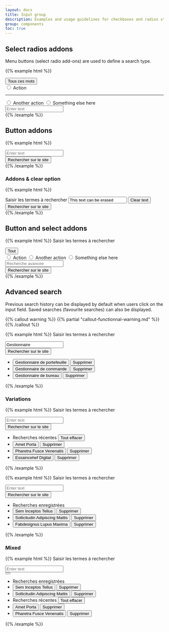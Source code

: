 ```yaml
---
layout: docs
title: Input group
description: Examples and usage guidelines for checkboxes and radios styles.
group: components
toc: true
---
```


## Select radios addons

Menu buttons (select radio add-ons) are used to define a search type.

{{% example html %}}
<div class="input-group">
  <div class="input-group-prepend">
    <div class="btn-group dropdown" data-component="select-radios">
      <button type="button" class="btn btn-secondary dropdown-toggle" data-toggle="dropdown" aria-haspopup="true" aria-expanded="false" aria-controls="actionsgroup">
        <span data-role="placeholder">Tous ces mots</span>
        <i class="icons-arrow-down" aria-hidden="true"></i>
      </button>
      <div class="dropdown-menu dropdown-menu-right" id="actionsgroup">
        <input data-role="value" type="radio" name="keywordSearch" value="keywordSearch1" id="action1" class="sr-only"/>
        <label class="dropdown-item" for="action1">Action</label>
        <hr class="dropdown-divider"/>
        <input data-role="value" type="radio" name="keywordSearch" value="keywordSearch2" id="action2" class="sr-only"/>
        <label class="dropdown-item" for="action2">Another action</label>
        <input data-role="value" type="radio" name="keywordSearch" value="keywordSearch3" id="action3" class="sr-only"/>
        <label class="dropdown-item" for="action3">Something else here</label>
      </div>
    </div>
  </div>
  <div class="form-control-container">
    <input id="entertext" type="text" class="form-control" title="Enter text" placeholder="Enter text">
    <span class="form-control-state"></span>
  </div>
</div>
{{% /example %}}

## Button addons

{{% example html %}}
<div class="input-group">
  <div class="form-control-container">
    <input id="entertext2" type="text" class="form-control" title="Enter text" placeholder="Enter text">
    <span class="form-control-state"></span>
  </div>
  <div class="input-group-append">
    <button type="button" class="btn btn-primary btn-only-icon">
      <i class="icons-search" aria-hidden="true"></i>
      <span class="sr-only">Rechercher sur le site</span>
    </button>
  </div>
</div>
{{% /example %}}

### Addons & clear option

{{% example html %}}
<div class="input-group">
  <div class="form-control-container" data-component="control" data-clear-option="true">
    <label for="entertext21" class="sr-only">Saisir les termes à rechercher</label>
    <input id="entertext21" class="form-control clear-option" id="readonly2" placeholder="Search..." value="This text can be erased" data-role="input">
    <span class="form-control-state"></span>
    <button type="button" class="btn-clear btn-primary d-none" data-btn="clear">
      <span class="sr-only">Clear text</span>
      <i class="icons-close" aria-hidden="true"></i>
    </button>
  </div>
  <div class="input-group-append">
    <button type="button" class="btn btn-primary btn-only-icon">
      <i class="icons-search" aria-hidden="true"></i>
      <span class="sr-only">Rechercher sur le site</span>
    </button>
  </div>
</div>
{{% /example %}}

## Button and select addons

{{% example html %}}
<label for="entertext3">Saisir les termes à rechercher</label>
<div class="input-group">
  <div class="input-group-prepend">
    <div class="btn-group dropdown" data-component="select-radios">
      <button type="button" class="btn btn-secondary dropdown-toggle" data-toggle="dropdown" aria-haspopup="true" aria-expanded="false" aria-controls="actionsgroup2">
        <span data-role="placeholder">Tout</span>
        <i class="icons-arrow-down" aria-hidden="true"></i>
      </button>
      <div id="actionsgroup2" class="dropdown-menu dropdown-menu-right">
        <input data-role="value" type="radio" name="keywordSearch" value="keywordSearch1" id="action11" class="sr-only"/>
        <label class="dropdown-item" for="action11">Action</label>
        <input data-role="value" type="radio" name="keywordSearch" value="keywordSearch2" id="action12" class="sr-only"/>
        <label class="dropdown-item" for="action12">Another action</label>
        <input data-role="value" type="radio" name="keywordSearch" value="keywordSearch3" id="action13" class="sr-only"/>
        <label class="dropdown-item" for="action13">Something else here</label>
      </div>
    </div>
  </div>
  <div class="form-control-container">
    <input id="entertext3" type="text" class="form-control" placeholder="Recherche avancée">
    <span class="form-control-state"></span>
  </div>
  <div class="input-group-append">
    <button type="button" class="btn btn-primary btn-only-icon">
      <i class="icons-search" aria-hidden="true"></i>
      <span class="sr-only">Rechercher sur le site</span>
    </button>
  </div>
</div>
{{% /example %}}

## Advanced search

Previous search history can be displayed by default when users click on the input field. Saved searches (favourite searches) can also be displayed.

{{% callout warning %}}
{{% partial "callout-functionnal-warning.md" %}}
{{% /callout %}}

{{% example html %}}
<label class="font-weight-medium mb-2" for="entertext4">Saisir les termes à rechercher</label>
<div class="advanced-search active">
  <div class="advanced-search-control">
    <div class="input-group">
      <div class="form-control-container">
        <input id="entertext4" type="text" class="form-control" placeholder="Enter text" value="Gestionnaire">
        <span class="form-control-state"></span>
      </div>
      <div class="input-group-append input-group-last">
        <button type="button" class="btn btn-primary btn-only-icon active">
          <span class="sr-only">Rechercher sur le site</span>
          <i class="icons-search" aria-hidden="true"></i>
        </button>
      </div>
    </div>
    <div role="list" class="advanced-search-menu" data-role="menu">
      <ul class="list-unstyled mb-0">
        <li role="listitem" class="advanced-search-menu-item">
          <button type="button" class="btn btn-link"><span class="text-primary">Gestionnaire</span>&#160;de portefeuille</button>
          <button type="button" class="btn btn-link"><span class="sr-only">Supprimer</span><i class="icons-close-circle" aria-hidden="true"></i></button>
        </li>
        <li role="listitem" class="advanced-search-menu-item">
          <button type="button" class="btn btn-link"><span class="text-primary">Gestionnaire</span>&#160;de commande</button>
          <button type="button" class="btn btn-link"><span class="sr-only">Supprimer</span><i class="icons-close-circle" aria-hidden="true"></i></button>
        </li>
        <li role="listitem" class="advanced-search-menu-item">
          <button type="button" class="btn btn-link"><span class="text-primary">Gestionnaire</span>&#160;de bureau</button>
          <button type="button" class="btn btn-link"><span class="sr-only">Supprimer</span><i class="icons-close-circle" aria-hidden="true"></i></button>
        </li>
      </ul>
    </div>
  </div>
</div>
{{% /example %}}

### Variations

{{% example html %}}
<label class="font-weight-medium mb-2" for="entertext41">Saisir les termes à rechercher</label>
<div class="advanced-search active">
  <div class="advanced-search-control">
    <div class="input-group">
      <div class="form-control-container">
        <input id="entertext41" type="text" class="form-control" placeholder="Enter text">
        <span class="form-control-state"></span>
      </div>
      <div class="input-group-append input-group-last">
        <button type="button" class="btn btn-primary btn-only-icon active">
          <span class="sr-only">Rechercher sur le site</span>
          <i class="icons-search" aria-hidden="true"></i>
        </button>
      </div>
    </div>
    <div role="list" class="advanced-search-menu" data-role="menu">
      <ul class="list-unstyled mb-0">
        <li role="listitem" class="advanced-search-menu-item advanced-search-menu-title">
          <span>Recherches récentes</span>
          <button type="button" class="btn btn-link">Tout effacer</button>
        </li>
        <li role="listitem" class="advanced-search-menu-item">
          <button type="button" class="btn btn-link">Amet Porta</button>
          <button type="button" class="btn btn-link"><span class="sr-only">Supprimer</span><i class="icons-close-circle" aria-hidden="true"></i></button>
        </li>
        <li role="listitem" class="advanced-search-menu-item">
          <button type="button" class="btn btn-link">Pharetra Fusce Venenatis</button>
          <button type="button" class="btn btn-link"><span class="sr-only">Supprimer</span><i class="icons-close-circle" aria-hidden="true"></i></button>
        </li>
        <li role="listitem" class="advanced-search-menu-item">
          <button type="button" class="btn btn-link">Essaincehef Digital</button>
          <button type="button" class="btn btn-link"><span class="sr-only">Supprimer</span><i class="icons-close-circle" aria-hidden="true"></i></button>
        </li>
      </ul>
    </div>
  </div>
</div>
{{% /example %}}

{{% example html %}}
<label class="font-weight-medium mb-2" for="entertext5">Saisir les termes à rechercher</label>
<div class="advanced-search active">
  <div class="advanced-search-control">
    <div class="input-group">
      <div class="form-control-container">
        <input id="entertext5" type="text" class="form-control" placeholder="Enter text">
        <span class="form-control-state"></span>
      </div>
      <div class="input-group-append input-group-last">
        <button type="button" class="btn btn-primary btn-only-icon active">
          <span class="sr-only">Rechercher sur le site</span>
          <i class="icons-search" aria-hidden="true"></i>
        </button>
      </div>
    </div>
    <div role="list" class="advanced-search-menu" data-role="menu">
      <ul class="list-unstyled mb-0">
        <li role="listitem" class="advanced-search-menu-item advanced-search-menu-title">
          <span>Recherches enregistrées</span>
        </li>
        <li role="listitem" class="advanced-search-menu-item">
          <button type="button" class="btn btn-link">Sem Inceptos Tellus</button>
          <button type="button" class="btn btn-link"><span class="sr-only">Supprimer</span><i class="icons-close-circle" aria-hidden="true"></i></button>
        </li>
        <li role="listitem" class="advanced-search-menu-item">
          <button type="button" class="btn btn-link">Sollicitudin Adipiscing Mattis</button>
          <button type="button" class="btn btn-link"><span class="sr-only">Supprimer</span><i class="icons-close-circle" aria-hidden="true"></i></button>
        </li>
        <li role="listitem" class="advanced-search-menu-item">
          <button type="button" class="btn btn-link">Fabdesignus Lupus Maxima</button>
          <button type="button" class="btn btn-link"><span class="sr-only">Supprimer</span><i class="icons-close-circle" aria-hidden="true"></i></button>
        </li>
      </ul>
    </div>
  </div>
</div>
{{% /example %}}

### Mixed

{{% example html %}}
<label class="font-weight-medium mb-2" for="entertext6">Saisir les termes à rechercher</label>
<div class="advanced-search active">
  <div class="advanced-search-control">
    <div class="input-group">
      <div class="form-control-container">
        <input id="entertext6" type="text" class="form-control" placeholder="Enter text">
        <span class="form-control-state"></span>
      </div>
      <div class="input-group-append input-group-last">
        <button type="button" class="btn btn-primary btn-only-icon active">
          <i class="icons-search" aria-hidden="true"></i>
        </button>
      </div>
    </div>
    <div role="list" class="advanced-search-menu" data-role="menu">
      <ul class="list-unstyled mb-0">
        <li role="listitem" class="advanced-search-menu-item advanced-search-menu-title">
          <span>Recherches enregistrées</span>
        </li>
        <li role="listitem" class="advanced-search-menu-item">
          <button type="button" class="btn btn-link">Sem Inceptos Tellus</button>
          <button type="button" class="btn btn-link"><span class="sr-only">Supprimer</span><i class="icons-close-circle" aria-hidden="true"></i></button>
        </li>
        <li role="listitem" class="advanced-search-menu-item">
          <button type="button" class="btn btn-link">Sollicitudin Adipiscing Mattis</button>
          <button type="button" class="btn btn-link"><span class="sr-only">Supprimer</span><i class="icons-close-circle" aria-hidden="true"></i></button>
        </li>
        <li role="listitem" class="advanced-search-menu-item advanced-search-menu-title">
          <span>Recherches récentes</span>
          <button type="button" class="btn btn-link">Tout effacer</button>
        </li>
        <li role="listitem" class="advanced-search-menu-item">
          <button type="button" class="btn btn-link">Amet Porta</button>
          <button type="button" class="btn btn-link"><span class="sr-only">Supprimer</span><i class="icons-close-circle" aria-hidden="true"></i></button>
        </li>
        <li role="listitem" class="advanced-search-menu-item">
          <button type="button" class="btn btn-link">Pharetra Fusce Venenatis</button>
          <button type="button" class="btn btn-link"><span class="sr-only">Supprimer</span><i class="icons-close-circle" aria-hidden="true"></i></button>
        </li>
      </ul>
    </div>
  </div>
</div>
{{% /example %}}

